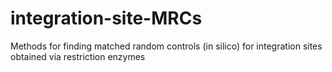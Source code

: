# integration-site-MRCs
Methods for finding matched random controls (in silico) for integration sites obtained via restriction enzymes
